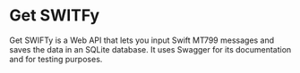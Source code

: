 # Get SWITFy

Get SWIFTy is a Web API that lets you input Swift MT799 messages and saves the data in an SQLite database. It uses Swagger for its documentation and for testing purposes.

